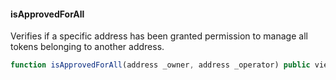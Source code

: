#### isApprovedForAll

Verifies if a specific address has been granted permission to manage all tokens belonging to another address.

```js
function isApprovedForAll(address _owner, address _operator) public view returns (bool approved)
``` 